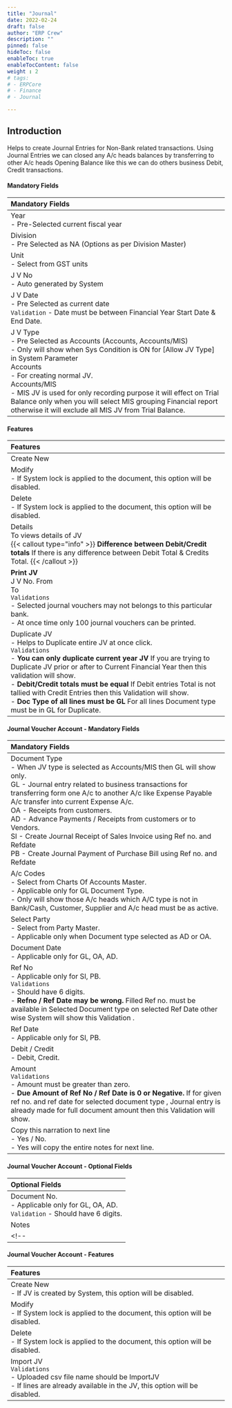 ```yaml
---
title: "Journal"
date: 2022-02-24
draft: false
author: "ERP Crew"
description: ""
pinned: false
hideToc: false
enableToc: true
enableTocContent: false
weight : 2
# tags: 
# - ERPCore 
# - Finance
# - Journal

---
```


## Introduction

Helps to create Journal Entries for Non-Bank related transactions. Using Journal Entries we can closed any A/c heads balances by transferring to other A/c heads Opening Balance like this we can do others business Debit, Credit transactions.
<!-- Helps to create, update, view and delete journal voucher. -->

#### Mandatory Fields

|Mandatory Fields|  
  |:------|
  | Year <br> - Pre-Selected current fiscal year
  | Division <br> - Pre Selected as NA (Options as per Division Master)
  | Unit <br> - Select from GST units
  | J V No <br> - Auto generated by System
  | J V Date <br> - Pre Selected as current date <br> `Validation` - Date must be between Financial Year Start Date & End Date.
  | J V Type <br> - Pre Selected as Accounts (Accounts, Accounts/MIS)<br> - Only will show when Sys Condition is ON for [Allow JV Type] in System Parameter <br> Accounts <br> - For creating normal JV. <br> Accounts/MIS  <br> - MIS JV is used for only recording purpose it will effect on Trial Balance only when you will select MIS grouping Financial report otherwise it will exclude all MIS JV from Trial Balance. 

#### Features

|Features|   
  |:------|
  | Create New 
  | Modify <br> - If System lock is applied to the document, this option will be disabled.
  | Delete <br> - If System lock is applied to the document, this option will be disabled.
  | Details <br> To views details of JV <br> {{< callout type="info" >}} **Difference between Debit/Credit totals** If there is any difference between Debit Total & Credits Total.  {{< /callout >}} 
  | **Print JV** <br> J V No. From <br> To <br> `Validations` <br> - Selected journal vouchers may not belongs to this particular bank. <br> - At once time only 100 journal vouchers can be printed.
  | Duplicate JV <br> - Helps to Duplicate entire JV at once click.<br>`Validations`<br> - **You can only duplicate current year JV** If you are trying to Duplicate JV prior or after to Current Financial Year then this validation will show. <br> - **Debit/Credit totals must be equal** If Debit entries Total is not tallied with Credit Entries then this Validation will show. <br> - **Doc Type of all lines must be GL** For all lines Document type must be in GL for Duplicate.
#### Journal Voucher Account - Mandatory Fields

|Mandatory Fields|  
  |:------|
  | Document Type <br> - When JV type is selected as Accounts/MIS then GL will show only. <br> GL - Journal entry related to business transactions for transferring form one A/c to another A/c like Expense Payable A/c transfer into current Expense A/c. <br> OA - Receipts from customers. <br> AD - Advance Payments / Receipts from customers or to Vendors. <br> SI - Create Journal Receipt of Sales Invoice using Ref no. and Refdate <br> PB - Create Journal Payment of Purchase Bill using Ref no. and Refdate
  | A/c Codes <br> - Select from Charts Of Accounts Master.<br> - Applicable only for GL Document Type. <br> -  Only will show those A/c heads which A/C type is not in Bank/Cash, Customer, Supplier  and A/c head must be as active.
  | Select Party <br> - Select from Party Master. <br> - Applicable only when Document type selected as AD or OA.
  | Document Date  <br> - Applicable only for GL, OA, AD.
  | Ref No <br> - Applicable only for SI, PB. <br> `Validations` <br> - Should have 6 digits. <br> - **Refno / Ref Date may be wrong.**    Filled Ref no. must be available in Selected Document type on selected Ref Date other wise System will show this Validation .
  | Ref Date <br> - Applicable only for SI, PB.
  | Debit / Credit <br> - Debit, Credit.
  | Amount <br> `Validations` <br> - Amount must be greater than zero. <br> - **Due Amount of Ref No / Ref Date is 0 or Negative.** If for given ref no. and ref date for selected document type , Journal entry is already made for full document amount then this Validation will show.
  | Copy this narration to next line <br> - Yes / No. <br> - Yes will copy the entire notes for next line.


#### Journal Voucher Account - Optional Fields

|Optional Fields| 
  |:------|
  | Document No. <br> - Applicable only for GL, OA, AD. <br> `Validation` - Should have 6 digits.
  | Notes
  <!-- | Misname  -->

#### Journal Voucher Account - Features

|Features|   
  |:------|
  | Create New <br> - If JV is created by System, this option will be disabled.
  | Modify <br> - If System lock is applied to the document, this option will be disabled.
  | Delete <br> - If System lock is applied to the document, this option will be disabled.
  | Import JV <br> `Validations` <br> - Uploaded csv file name should be ImportJV <br> - If lines are already available in the JV, this option will be disabled.